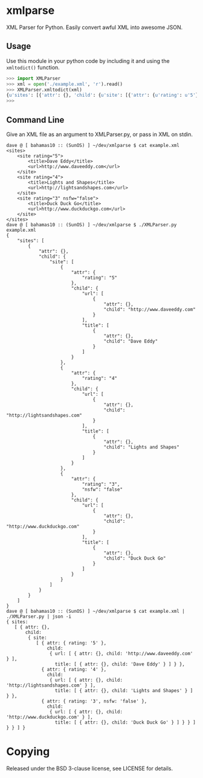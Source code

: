 xmlparse
========

XML Parser for Python.  Easily convert awful XML into awesome JSON.

Usage
-----

Use this module in your python code by including it and using the
`xmltodict()` function.

``` python
>>> import XMLParser
>>> xml = open('./example.xml', 'r').read()
>>> XMLParser.xmltodict(xml)
{u'sites': [{'attr': {}, 'child': {u'site': [{'attr': {u'rating': u'5'}, 'child': {u'url': [{'attr': {}, 'child': u'http://www.daveeddy.com'}], u'title': [{'attr': {}, 'child': u'Dave Eddy'}]}}, {'attr': {u'rating': u'4'}, 'child': {u'url': [{'attr': {}, 'child': u'http://lightsandshapes.com'}], u'title': [{'attr': {}, 'child': u'Lights and Shapes'}]}}, {'attr': {u'rating': u'3', u'nsfw': u'false'}, 'child': {u'url': [{'attr': {}, 'child': u'http://www.duckduckgo.com'}], u'title': [{'attr': {}, 'child': u'Duck Duck Go'}]}}]}}]}
>>>
```

Command Line
------------

Give an XML file as an argument to XMLParser.py, or pass in XML on stdin.

    dave @ [ bahamas10 :: (SunOS) ] ~/dev/xmlparse $ cat example.xml
    <sites>
    	<site rating="5">
    		<title>Dave Eddy</title>
    		<url>http://www.daveeddy.com</url>
    	</site>
    	<site rating="4">
    		<title>Lights and Shapes</title>
    		<url>http://lightsandshapes.com</url>
    	</site>
    	<site rating="3" nsfw="false">
    		<title>Duck Duck Go</title>
    		<url>http://www.duckduckgo.com</url>
    	</site>
    </sites>
    dave @ [ bahamas10 :: (SunOS) ] ~/dev/xmlparse $ ./XMLParser.py example.xml
    {
        "sites": [
            {
                "attr": {},
                "child": {
                    "site": [
                        {
                            "attr": {
                                "rating": "5"
                            },
                            "child": {
                                "url": [
                                    {
                                        "attr": {},
                                        "child": "http://www.daveeddy.com"
                                    }
                                ],
                                "title": [
                                    {
                                        "attr": {},
                                        "child": "Dave Eddy"
                                    }
                                ]
                            }
                        },
                        {
                            "attr": {
                                "rating": "4"
                            },
                            "child": {
                                "url": [
                                    {
                                        "attr": {},
                                        "child": "http://lightsandshapes.com"
                                    }
                                ],
                                "title": [
                                    {
                                        "attr": {},
                                        "child": "Lights and Shapes"
                                    }
                                ]
                            }
                        },
                        {
                            "attr": {
                                "rating": "3",
                                "nsfw": "false"
                            },
                            "child": {
                                "url": [
                                    {
                                        "attr": {},
                                        "child": "http://www.duckduckgo.com"
                                    }
                                ],
                                "title": [
                                    {
                                        "attr": {},
                                        "child": "Duck Duck Go"
                                    }
                                ]
                            }
                        }
                    ]
                }
            }
        ]
    }
    dave @ [ bahamas10 :: (SunOS) ] ~/dev/xmlparse $ cat example.xml | ./XMLParser.py | json -i
    { sites:
       [ { attr: {},
           child:
            { site:
               [ { attr: { rating: '5' },
                   child:
                    { url: [ { attr: {}, child: 'http://www.daveeddy.com' } ],
                      title: [ { attr: {}, child: 'Dave Eddy' } ] } },
                 { attr: { rating: '4' },
                   child:
                    { url: [ { attr: {}, child: 'http://lightsandshapes.com' } ],
                      title: [ { attr: {}, child: 'Lights and Shapes' } ] } },
                 { attr: { rating: '3', nsfw: 'false' },
                   child:
                    { url: [ { attr: {}, child: 'http://www.duckduckgo.com' } ],
                      title: [ { attr: {}, child: 'Duck Duck Go' } ] } } ] } } ] }

Copying
=======

Released under the BSD 3-clause license, see LICENSE for details.

